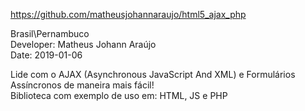 https://github.com/matheusjohannaraujo/html5_ajax_php

Brasil\Pernambuco<br>
Developer: Matheus Johann Araújo<br>
Date: 2019-01-06<br>

Lide com o AJAX (Asynchronous JavaScript And XML) e Formulários Assíncronos de maneira mais fácil!
<br>
Biblioteca com exemplo de uso em: HTML, JS e PHP
